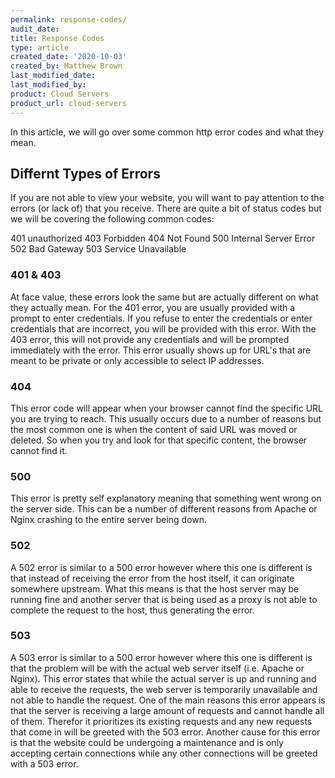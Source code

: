 ```yaml
---
permalink: response-codes/
audit_date:
title: Response Codes
type: article
created_date: '2020-10-03'
created_by: Matthew Brown
last_modified_date:
last_modified_by:
product: Cloud Servers
product_url: cloud-servers
---
```


In this article, we will go over some common http error codes and what they mean.

## Differnt Types of Errors

If you are not able to view your website, you will want to pay attention to the errors (or lack of) that you receive. There are quite a bit of status codes but we will be covering the following common codes:

401 unauthorized
403 Forbidden
404 Not Found
500 Internal Server Error
502 Bad Gateway
503 Service Unavailable


### 401 & 403

At face value, these errors look the same but are actually different on what they actually mean. For the 401 error, you are usually provided with a prompt to enter credentials. If you refuse to enter the credentials or enter credentials that are incorrect, you will be provided with this error. With the 403 error, this will not provide any credentials and will be prompted immediately with the error. This error usually shows up for URL's that are meant to be private or only accessible to select IP addresses.

### 404

This error code will appear when your browser cannot find the specific URL you are trying to reach. This usually occurs due to a number of reasons but the most common one is when the content of said URL was moved or deleted. So when you try and look for that specific content, the browser cannot find it.

### 500

This error is pretty self explanatory meaning that something went wrong on the server side. This can be a number of different reasons from Apache or Nginx crashing to the entire server being down.

### 502

A 502 error is similar to a 500 error however where this one is different is that instead of receiving the error from the host itself, it can originate somewhere upstream. What this means is that the host server may be running fine and another server that is being used as a proxy is not able to complete the request to the host, thus generating the error.

### 503

A 503 error is similar to a 500 error however where this one is different is that the problem will be with the actual web server itself (i.e. Apache or Nginx). This error states that while the actual server is up and running and able to receive the requests, the web server is temporarily unavailable and not able to handle the request. One of the main reasons this error appears is that the server is receiving a large amount of requests and cannot handle all of them. Therefor it prioritizes its existing requests and any new requests that come in will be greeted with the 503 error. Another cause for this error is that the website could be undergoing a maintenance and is only accepting certain connections while any other connections will be greeted with a 503 error.
